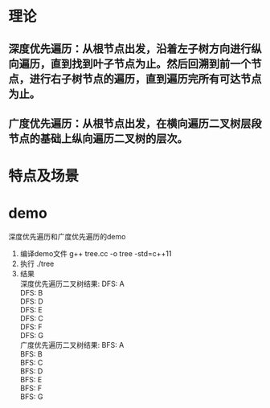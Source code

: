 # 理论
## 深度优先遍历：从根节点出发，沿着左子树方向进行纵向遍历，直到找到叶子节点为止。然后回溯到前一个节点，进行右子树节点的遍历，直到遍历完所有可达节点为止。
## 广度优先遍历：从根节点出发，在横向遍历二叉树层段节点的基础上纵向遍历二叉树的层次。

# 特点及场景

# demo
深度优先遍历和广度优先遍历的demo
1. 编译demo文件
g++ tree.cc -o tree -std=c++11
2. 执行
./tree
3. 结果  
深度优先遍历二叉树结果: DFS: A  
DFS: B  
DFS: D  
DFS: E  
DFS: C  
DFS: F  
DFS: G  
广度优先遍历二叉树结果: BFS: A  
BFS: B  
BFS: C  
BFS: D  
BFS: E  
BFS: F  
BFS: G  
